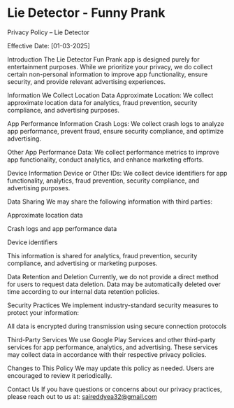 # Lie Detector - Funny Prank

Privacy Policy – Lie Detector

Effective Date: [01-03-2025]

Introduction
The Lie Detector Fun Prank app is designed purely for entertainment purposes. While we prioritize your privacy, we do collect certain non-personal information to improve app functionality, ensure security, and provide relevant advertising experiences.

Information We Collect
Location Data
Approximate Location: We collect approximate location data for analytics, fraud prevention, security compliance, and advertising purposes.

App Performance Information
Crash Logs: We collect crash logs to analyze app performance, prevent fraud, ensure security compliance, and optimize advertising.

Other App Performance Data: We collect performance metrics to improve app functionality, conduct analytics, and enhance marketing efforts.

Device Information
Device or Other IDs: We collect device identifiers for app functionality, analytics, fraud prevention, security compliance, and advertising purposes.

Data Sharing
We may share the following information with third parties:

Approximate location data

Crash logs and app performance data

Device identifiers

This information is shared for analytics, fraud prevention, security compliance, and advertising or marketing purposes.

Data Retention and Deletion
Currently, we do not provide a direct method for users to request data deletion. Data may be automatically deleted over time according to our internal data retention policies.

Security Practices
We implement industry-standard security measures to protect your information:

All data is encrypted during transmission using secure connection protocols

Third-Party Services
We use Google Play Services and other third-party services for app performance, analytics, and advertising. These services may collect data in accordance with their respective privacy policies.

Changes to This Policy
We may update this policy as needed. Users are encouraged to review it periodically.

Contact Us
If you have questions or concerns about our privacy practices, please reach out to us at: saireddyea32@gmail.com
